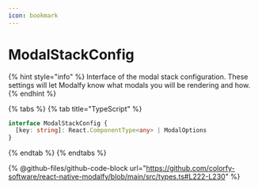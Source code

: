 ```yaml
---
icon: bookmark
---
```


# ModalStackConfig

{% hint style="info" %}
Interface of the modal stack configuration. These settings will let Modalfy know what modals you will be rendering and how.
{% endhint %}

{% tabs %}
{% tab title="TypeScript" %}
```typescript
interface ModalStackConfig {
  [key: string]: React.ComponentType<any> | ModalOptions
}
```
{% endtab %}
{% endtabs %}

{% @github-files/github-code-block url="https://github.com/colorfy-software/react-native-modalfy/blob/main/src/types.ts#L222-L230" %}
